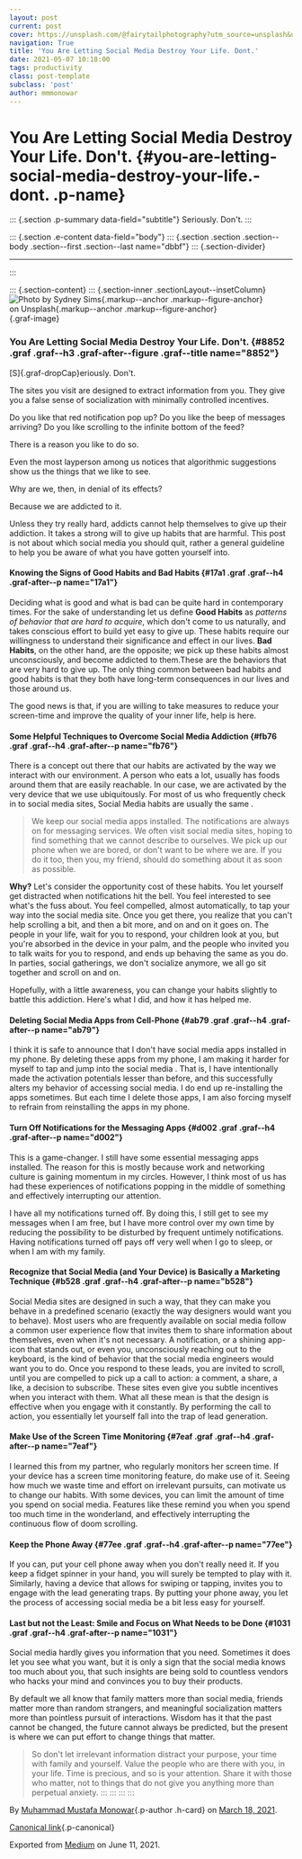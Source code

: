 ```yaml
---
layout: post
current: post
cover: https://unsplash.com/@fairytailphotography?utm_source=unsplash&utm_medium=referral&utm_content=creditCopyText
navigation: True
title: 'You Are Letting Social Media Destroy Your Life. Dont.'
date: 2021-05-07 10:18:00
tags: productivity
class: post-template
subclass: 'post'
author: mmmonowar
---
```


You Are Letting Social Media Destroy Your Life. Don't. {#you-are-letting-social-media-destroy-your-life.-dont. .p-name}
======================================================

::: {.section .p-summary data-field="subtitle"}
Seriously. Don't.
:::

::: {.section .e-content data-field="body"}
::: {.section .section .section--body .section--first .section--last name="dbbf"}
::: {.section-divider}

------------------------------------------------------------------------
:::

::: {.section-content}
::: {.section-inner .sectionLayout--insetColumn}
![Photo by [Sydney
Sims](https://unsplash.com/@fairytailphotography?utm_source=unsplash&utm_medium=referral&utm_content=creditCopyText){.markup--anchor
.markup--figure-anchor}
on [Unsplash](/s/photos/depression?utm_source=unsplash&utm_medium=referral&utm_content=creditCopyText){.markup--anchor
.markup--figure-anchor}](https://cdn-images-1.medium.com/max/800/1*aF5tw0xKJkk_rp7nKgujyA.jpeg){.graf-image}

### You Are Letting Social Media Destroy Your Life. Don't. {#8852 .graf .graf--h3 .graf-after--figure .graf--title name="8852"}

[S]{.graf-dropCap}eriously. Don't.

The sites you visit are designed to extract information from you. They
give you a false sense of socialization with minimally controlled
incentives.

Do you like that red notification pop up? Do you like the beep of
messages arriving? Do you like scrolling to the infinite bottom of the
feed?

There is a reason you like to do so.

Even the most layperson among us notices that algorithmic suggestions
show us the things that we like to see.

Why are we, then, in denial of its effects?

Because we are addicted to it.

Unless they try really hard, addicts cannot help themselves to give up
their addiction. It takes a strong will to give up habits that are
harmful. This post is not about which social media you should quit,
rather a general guideline to help you be aware of what you have gotten
yourself into.

#### Knowing the Signs of Good Habits and Bad Habits {#17a1 .graf .graf--h4 .graf-after--p name="17a1"}

Deciding what is good and what is bad can be quite hard in contemporary
times. For the sake of understanding let us define **Good Habits** as
*patterns of behavior that are hard to acquire*, which don't come to us
naturally, and takes conscious effort to build yet easy to give up.
These habits require our willingness to understand their significance
and effect in our lives. **Bad Habits**, on the other hand, are the
opposite; we pick up these habits almost unconsciously, and become
addicted to them.These are the behaviors that are very hard to give up.
The only thing common between bad habits and good habits is that they
both have long-term consequences in our lives and those around us.

The good news is that, if you are willing to take measures to reduce
your screen-time and improve the quality of your inner life, help is
here.

#### Some Helpful Techniques to Overcome Social Media Addiction {#fb76 .graf .graf--h4 .graf-after--p name="fb76"}

There is a concept out there that our habits are activated by the way we
interact with our environment. A person who eats a lot, usually has
foods around them that are easily reachable. In our case, we are
activated by the very device that we use ubiquitously. For most of us
who frequently check in to social media sites, Social Media habits are
usually the same .

> We keep our social media apps installed. The notifications are always
> on for messaging services. We often visit social media sites, hoping
> to find something that we cannot describe to ourselves. We pick up our
> phone when we are bored, or don't want to be where we are. If you do
> it too, then you, my friend, should do something about it as soon as
> possible.

**Why?** Let's consider the opportunity cost of these habits. You let
yourself get distracted when notifications hit the bell. You feel
interested to see what's the fuss about. You feel compelled, almost
automatically, to tap your way into the social media site. Once you get
there, you realize that you can't help scrolling a bit, and then a bit
more, and on and on it goes on. The people in your life, wait for you to
respond, your children look at you, but you're absorbed in the device in
your palm, and the people who invited you to talk waits for you to
respond, and ends up behaving the same as you do. In parties, social
gatherings, we don't socialize anymore, we all go sit together and
scroll on and on.

Hopefully, with a little awareness, you can change your habits slightly
to battle this addiction. Here's what I did, and how it has helped me.

#### Deleting Social Media Apps from Cell-Phone {#ab79 .graf .graf--h4 .graf-after--p name="ab79"}

I think it is safe to announce that I don't have social media apps
installed in my phone. By deleting these apps from my phone, I am making
it harder for myself to tap and jump into the social media . That is, I
have intentionally made the activation potentials lesser than before,
and this successfully alters my behavior of accessing social media. I do
end up re-installing the apps sometimes. But each time I delete those
apps, I am also forcing myself to refrain from reinstalling the apps in
my phone.

#### Turn Off Notifications for the Messaging Apps {#d002 .graf .graf--h4 .graf-after--p name="d002"}

This is a game-changer. I still have some essential messaging apps
installed. The reason for this is mostly because work and networking
culture is gaining momentum in my circles. However, I think most of us
has had these experiences of notifications popping in the middle of
something and effectively interrupting our attention.

I have all my notifications turned off. By doing this, I still get to
see my messages when I am free, but I have more control over my own time
by reducing the possibility to be disturbed by frequent untimely
notifications. Having notifications turned off pays off very well when I
go to sleep, or when I am with my family.

#### Recognize that Social Media (and Your Device) is Basically a Marketing Technique {#b528 .graf .graf--h4 .graf-after--p name="b528"}

Social Media sites are designed in such a way, that they can make you
behave in a predefined scenario (exactly the way designers would want
you to behave). Most users who are frequently available on social media
follow a common user experience flow that invites them to share
information about themselves, even when it's not necessary. A
notification, or a shining app-icon that stands out, or even you,
unconsciously reaching out to the keyboard, is the kind of behavior that
the social media engineers would want you to do. Once you respond to
these leads, you are invited to scroll, until you are compelled to pick
up a call to action: a comment, a share, a like, a decision to
subscribe. These sites even give you subtle incentives when you interact
with them. What all these mean is that the design is effective when you
engage with it constantly. By performing the call to action, you
essentially let yourself fall into the trap of lead generation.

#### Make Use of the Screen Time Monitoring {#7eaf .graf .graf--h4 .graf-after--p name="7eaf"}

I learned this from my partner, who regularly monitors her screen time.
If your device has a screen time monitoring feature, do make use of it.
Seeing how much we waste time and effort on irrelevant pursuits, can
motivate us to change our habits. With some devices, you can limit the
amount of time you spend on social media. Features like these remind you
when you spend too much time in the wonderland, and effectively
interrupting the continuous flow of doom scrolling.

#### Keep the Phone Away {#77ee .graf .graf--h4 .graf-after--p name="77ee"}

If you can, put your cell phone away when you don't really need it. If
you keep a fidget spinner in your hand, you will surely be tempted to
play with it. Similarly, having a device that allows for swiping or
tapping, invites you to engage with the lead generating traps. By
putting your phone away, you let the process of accessing social media
be a bit less easy for yourself.

#### Last but not the Least: Smile and Focus on What Needs to be Done {#1031 .graf .graf--h4 .graf-after--p name="1031"}

Social media hardly gives you information that you need. Sometimes it
does let you see what you want, but it is only a sign that the social
media knows too much about you, that such insights are being sold to
countless vendors who hacks your mind and convinces you to buy their
products.

By default we all know that family matters more than social media,
friends matter more than random strangers, and meaningful socialization
matters more than pointless pursuit of interactions. Wisdom has it that
the past cannot be changed, the future cannot always be predicted, but
the present is where we can put effort to change things that matter.

> So don't let irrelevant information distract your purpose, your time
> with family and yourself. Value the people who are there with you, in
> your life. Time is precious, and so is your attention. Share it with
> those who matter, not to things that do not give you anything more
> than perpetual anxiety.
:::
:::
:::
:::

By [Muhammad Mustafa Monowar](https://medium.com/@mmmonowar){.p-author
.h-card} on [March 18, 2021](https://medium.com/p/2da730c5d736).

[Canonical
link](https://medium.com/@mmmonowar/you-are-letting-social-media-destroy-your-life-dont-2da730c5d736){.p-canonical}

Exported from [Medium](https://medium.com) on June 11, 2021.
